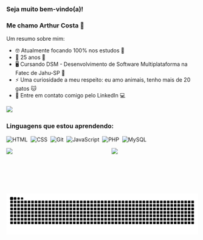 ### Seja muito bem-vindo(a)!
### Me chamo Arthur Costa 👋



Um resumo sobre mim:

- 🤓 Atualmente focando 100% nos estudos 📖
- 🥳 25 anos 🎂
- 🖥 Cursando DSM - Desenvolvimento de Software Multiplataforma na Fatec de Jahu-SP 📍
- ⚡ Uma curiosidade a meu respeito: eu amo animais, tenho mais de 20 gatos 🐱
- 📧 Entre em contato comigo pelo LinkedIn 💻
<div>
<a href="https://www.linkedin.com/in/arthurch-costa" target="_blank"><img loading="lazy" src="https://img.shields.io/badge/-LinkedIn-%230077B5?style=for-the-badge&logo=linkedin&logoColor=white" target="_blank"></a>
</div>

### Linguagens que estou aprendendo:

![HTML](https://img.shields.io/badge/HTML5-E34F26?style=for-the-badge&logo=html5&logoColor=white)&nbsp;
![CSS](https://img.shields.io/badge/CSS3-1572B6?style=for-the-badge&logo=css3&logoColor=white)&nbsp;
![Git](https://img.shields.io/badge/GIT-E44C30?style=for-the-badge&logo=git&logoColor=white)&nbsp;
![JavaScript](https://img.shields.io/badge/JavaScript-F7DF1E?style=for-the-badge&logo=javascript&logoColor=black)&nbsp;
![PHP](https://img.shields.io/badge/PHP-777BB4?style=for-the-badge&logo=php&logoColor=white)&nbsp;
![MySQL](https://img.shields.io/badge/MySQL-00000F?style=for-the-badge&logo=mysql&logoColor=white)&nbsp;


<div  align="left" style="margin-bottom:100px">
<img width=55% align="left"  src="https://github-readme-streak-stats.herokuapp.com?user=arthurch-costa&theme=radical&mode=weekly" />
<a href="https://github.com/arthurch-costa">
<img loading="lazy" height="180em" src="https://github-readme-stats.vercel.app/api/top-langs/?username=arthurch-costa&layout=compact&langs_count=7&theme=dracula"/>
</div>


<picture>
  <source media="(prefers-color-scheme: dark)" srcset="https://raw.githubusercontent.com/arthurch-costa/arthurch-costa/output/github-contribution-grid-snake-dark.svg">
  <source media="(prefers-color-scheme: light)" srcset="https://raw.githubusercontent.com/arthurch-costa/arthurch-costa/output/github-contribution-grid-snake.svg">
  <img alt="github contribution grid snake animation" src="https://raw.githubusercontent.com/arthurch-costa/arthurch-costa/output/github-contribution-grid-snake.svg">
</picture>
<br><br>
